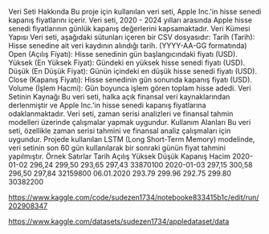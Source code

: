 Veri Seti Hakkında
Bu proje için kullanılan veri seti, Apple Inc.'in hisse senedi kapanış fiyatlarını içerir. Veri seti, 2020 - 2024 yılları arasında Apple hisse senedi fiyatlarının günlük kapanış değerlerini kapsamaktadır.
Veri Kümesi Yapısı
Veri seti, aşağıdaki sütunları içeren bir CSV dosyasıdır:
Tarih (Tarih): Hisse senedine ait veri kaydının alındığı tarih. (YYYY-AA-GG formatında)
Open (Açılış Fiyatı): Hisse senedinin gün başlangıcındaki fiyatı (USD).
Yüksek (En Yüksek Fiyat): Gündeki en yüksek hisse senedi fiyatı (USD).
Düşük (En Düşük Fiyat): Günün içindeki en düşük hisse senedi fiyatı (USD).
Close (Kapanış Fiyatı): Hisse senedinin gün sonunda kapanış fiyatı (USD).
Volume (İşlem Hacmi): Gün boyunca işlem gören toplam hisse adedi.
Veri Setinin Kaynağı
Bu veri seti, halka açık finansal veri kaynaklarından derlenmiştir ve Apple Inc.'in hisse senedi kapanış fiyatlarına odaklanmaktadır. Veri seti, zaman serisi analizleri ve finansal tahmin modelleri üzerinde çalışmalar yapmak uygundur.
Kullanım Alanları
Bu veri seti, özellikle zaman serisi tahmini ve finansal analiz çalışmaları için uygundur. Projede kullanılan LSTM (Long Short-Term Memory) modelinde, veri setinin son 60 gün kullanılarak bir sonraki günün fiyat tahmini yapılmıştır.
Örnek Satırlar
Tarih Açılış Yüksek Düşük Kapanış Hacim
2020-01-02 296,24 299,50 293,65 297,43 33870100
2020-01-03 297,15 300,58 296,50 297,84 32159800
06.01.2020 293.79 299.96 292.75 299.80 30382200


https://www.kaggle.com/code/sudezen1734/notebooke833415b1c/edit/run/202908347

https://www.kaggle.com/datasets/sudezen1734/appledataset/data
